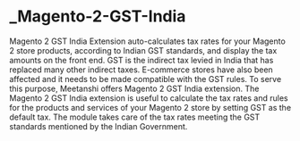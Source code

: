 # ___Magento-2-GST-India__
Magento 2 GST India Extension auto-calculates tax rates for your Magento 2 store products, according to Indian GST standards, and display the tax amounts on the front end.  GST is the indirect tax levied in India that has replaced many other indirect taxes. E-commerce stores have also been affected and it needs to be made compatible with the GST rules. To serve this purpose, Meetanshi offers Magento 2 GST India extension.  The Magento 2 GST India extension is useful to calculate the tax rates and rules for the products and services of your Magento 2 store by setting GST as the default tax. The module takes care of the tax rates meeting the GST standards mentioned by the Indian Government.

